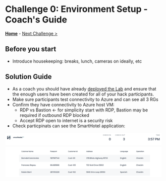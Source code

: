 # Challenge 0: Environment Setup - Coach's Guide

**[Home](./README.md)** - [Next Challenge >](./01-design.md)

## Before you start

- Introduce housekeeping: breaks, lunch, cameras on ideally, etc

## Solution Guide

- As a coach you should have already [deployed the Lab](./LabDeployment/readme.md) and ensure that the enough users have been created for all of your hack participants.
- Make sure participants test connectivity to Azure and can see all 3 RGs
- Confirm they have connectivity to Azure host VM:
    - RDP vs Bastion <- for simplicity start with RDP, Bastion may be required if outbound RDP blocked
    - Accept RDP open to internet is a security risk
- Check particpinats can see the SmartHotel application:

![smarthotel app](./Images/smarthotel_app_portal.png)
